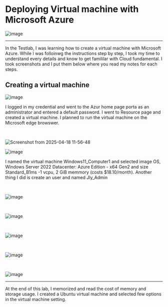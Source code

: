 <h1>Deploying Virtual machine with Microsoft Azure</h1>

![image](https://github.com/user-attachments/assets/86ddecbc-67fa-4149-9679-90fa7ca0dc01)

<hr>
<p>


In the Testlab, I was learning how to create a virtual machine with Microsoft Azure. While I was folloinwg the instructions step by step,
I took my time to understand every details and know to get famililar with Cloud fundamental. I took screenshots and I put them below where you read my notes for each steps.
  
</p>



<h2>Creating a virtual machine</h2>

![image](https://github.com/user-attachments/assets/9c950e22-f4d3-4023-be80-e51e3cff1c37)


<p>
  I logged in my credential and went to the Azur home page porta as an administrator and entered a default password.
  I went to Resource page and created a virtual machine. I planned to run the virtual machine on the Microsoft edge browswer. 
</p>


<br>

![Screenshot from 2025-04-18 11-56-48](https://github.com/user-attachments/assets/fa8f390b-2e94-4d57-86c8-26939e0e1e1f)


![image](https://github.com/user-attachments/assets/00d31c52-1c49-400a-92e1-77ace605ee90)

<p>
  I named the virtual machine Windows11_Computer1 and selected image OS, Windows Server 2022 Datacenter: Azure
  Edition - x64 Gen2 and size Standard_B1ms -1 vcpu, 2 GiB memmory (costs $18.10/month). Another thing I did is
  create an user and named Jly_Admin
</p>

<br>



![image](https://github.com/user-attachments/assets/a52a138a-0a03-4342-b61e-ab9aa0f411f2)


<br>


![image](https://github.com/user-attachments/assets/62d5e347-685b-4684-95e9-b3a753ddee95)

<p>




</p>



<br>



![image](https://github.com/user-attachments/assets/a07fd0f7-03d0-47c9-8e37-a9b6da1735cd)




<br>


![image](https://github.com/user-attachments/assets/633d7d8c-838f-4276-a5b5-e9ea586986e7)

<br>


![image](https://github.com/user-attachments/assets/840104e1-f8b2-419f-a618-3c1db9b879e1)

<hr>

<p>At the end of this lab, I memorized and read the cost of memory and storage usage. I created a Ubuntu virtual machine and selected few options 
in the virtual machine setting. 
</p>
